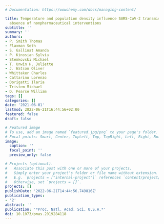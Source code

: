 ```yaml
---
# Documentation: https://wowchemy.com/docs/managing-content/

title: Temperature and population density influence SARS-CoV-2 transmission in the
  absence of nonpharmaceutical interventions
subtitle: ''
summary: ''
authors:
- P. Smith Thomas
- Flaxman Seth
- S. Gallinat Amanda
- P. Kinosian Sylvia
- Stemkovski Michael
- T. Unwin H. Juliette
- J. Watson Oliver
- Whittaker Charles
- Cattarino Lorenzo
- Dorigatti Ilaria
- Tristem Michael
- D. Pearse William
tags: []
categories: []
date: '2021-06-01'
lastmod: 2022-06-21T16:44:56+02:00
featured: false
draft: false

# Featured image
# To use, add an image named `featured.jpg/png` to your page's folder.
# Focal points: Smart, Center, TopLeft, Top, TopRight, Left, Right, BottomLeft, Bottom, BottomRight.
image:
  caption: ''
  focal_point: ''
  preview_only: false

# Projects (optional).
#   Associate this post with one or more of your projects.
#   Simply enter your project's folder or file name without extension.
#   E.g. `projects = ["internal-project"]` references `content/project/deep-learning/index.md`.
#   Otherwise, set `projects = []`.
projects: []
publishDate: '2022-06-21T14:44:56.749816Z'
publication_types:
- '2'
abstract: ''
publication: '*Proc. Natl. Acad. Sci. U.S.A.*'
doi: 10.1073/pnas.2019284118
---
```

